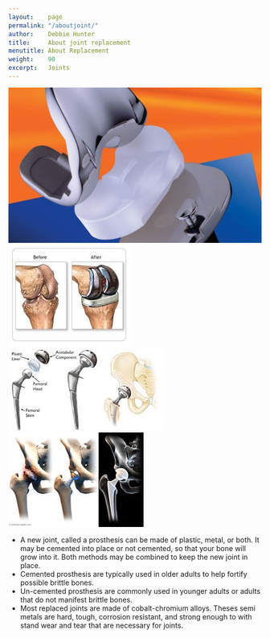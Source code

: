 ```yaml
---
layout:    page
permalink: "/aboutjoint/"
author:    Debbie Hunter
title:     About joint replacement
menutitle: About Replacement
weight:    90
excerpt:   Joints
---
```


<img src="../assets/Picture2.jpg"></img>
<img src="../assets/Picture3.jpg"></img>
<img src="../assets/Picture4.jpg"></img>
<img src="../assets/Picture5.jpg"></img>
<ul>
<li>A new joint, called a prosthesis can be made of plastic, metal, or both. It may be cemented into place or not cemented, so that your bone will grow into it. Both methods may be combined to keep the new joint in place.</li>
<li>Cemented prosthesis are typically used in older adults to help fortify possible brittle bones. </li>
<li>Un-cemented prosthesis are commonly used in younger adults or adults that do not manifest brittle bones. </li>
<li>Most replaced joints are made of cobalt-chromium alloys. Theses semi metals are hard, tough, corrosion resistant, and strong enough to with stand wear and tear that are necessary for joints.</li>
</ul>